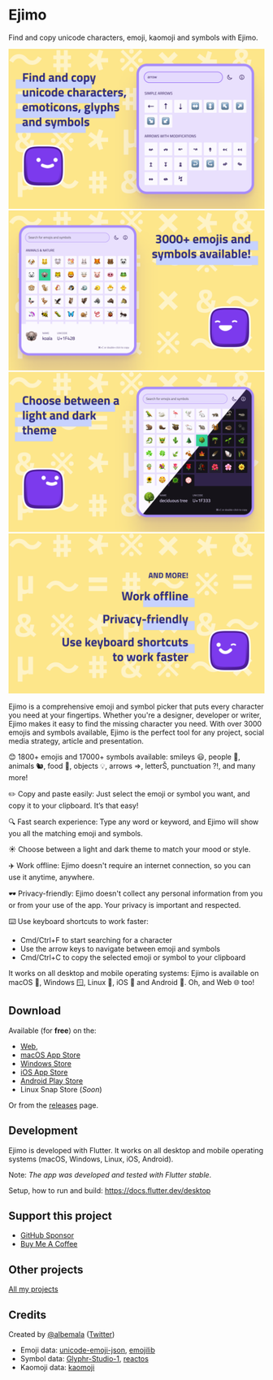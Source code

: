 # Ejimo

Find and copy unicode characters, emoji, kaomoji and symbols with Ejimo.

<img src="https://raw.githubusercontent.com/albemala/emoji-picker/refs/heads/main/macos/fastlane/screenshots/en-US/0_APP_DESKTOP_0.png" alt="Ejimo screenshot 1" width="540"/>
<img src="https://raw.githubusercontent.com/albemala/emoji-picker/refs/heads/main/macos/fastlane/screenshots/en-US/1_APP_DESKTOP_1.png" alt="Ejimo screenshot 2" width="540"/>
<img src="https://raw.githubusercontent.com/albemala/emoji-picker/refs/heads/main/macos/fastlane/screenshots/en-US/2_APP_DESKTOP_2.png" alt="Ejimo screenshot 3" width="540"/>
<img src="https://raw.githubusercontent.com/albemala/emoji-picker/refs/heads/main/macos/fastlane/screenshots/en-US/3_APP_DESKTOP_3.png" alt="Ejimo screenshot 4" width="540"/>

Ejimo is a comprehensive emoji and symbol picker that puts every character you need at your fingertips. Whether you're a
designer, developer or writer, Ejimo makes it easy to find the missing character you need. With over 3000 emojis and
symbols available, Ejimo is the perfect tool for any project, social media strategy, article and presentation.

😊 1800+ emojis and 17000+ symbols available: smileys 😃, people 👥, animals 🐿️, food 🍄, objects 💡, arrows ⇒, letterŠ,
punctuation ⁈, and many more!

✏️️ Copy and paste easily: Just select the emoji or symbol you want, and copy it to your clipboard. It’s that easy!

🔍 Fast search experience: Type any word or keyword, and Ejimo will show you all the matching emoji and symbols.

☀️ Choose between a light and dark theme to match your mood or style.

✈️ Work offline: Ejimo doesn't require an internet connection, so you can use it anytime, anywhere.

🕶️ Privacy-friendly: Ejimo doesn't collect any personal information from you or from your use of the app. Your privacy is
important and respected.

⌨️ Use keyboard shortcuts to work faster:

- Cmd/Ctrl+F to start searching for a character
- Use the arrow keys to navigate between emoji and symbols
- Cmd/Ctrl+C to copy the selected emoji or symbol to your clipboard

It works on all desktop and mobile operating systems: Ejimo is available on macOS 🍏, Windows 🪟, Linux 🐧, iOS 📱 and Android 🤖. 
Oh, and Web 🌐 too!

## Download

Available (for **free**) on the:

- [Web](https://ejimo-app.web.app),
- [macOS App Store](https://apps.apple.com/us/app/ejimo/id1598944603)
- [Windows Store](https://apps.microsoft.com/store/detail/ejimo/9PF0Q1XP8LCX)
- [iOS App Store](https://apps.apple.com/us/app/ejimo/id1598944603)
- [Android Play Store](https://play.google.com/store/apps/details?id=me.albemala.ejimo)
- Linux Snap Store (_Soon_)

Or from the [releases](https://github.com/albemala/emoji-picker/releases) page.

## Development

Ejimo is developed with Flutter. It works on all desktop and mobile operating systems (macOS, Windows, Linux, iOS, Android).

Note: _The app was developed and tested with Flutter stable_.

Setup, how to run and build: https://docs.flutter.dev/desktop

## Support this project

- [GitHub Sponsor](https://github.com/sponsors/albemala)
- [Buy Me A Coffee](https://www.buymeacoffee.com/albemala)

## Other projects

[All my projects](https://projects.albemala.me/)

## Credits

Created by [@albemala](https://github.com/albemala) ([Twitter](https://twitter.com/albemala))

- Emoji data: [unicode-emoji-json](https://github.com/muan/unicode-emoji-json), [emojilib](https://github.com/muan/emojilib)
- Symbol data: [Glyphr-Studio-1](https://raw.githubusercontent.com/glyphr-studio/Glyphr-Studio-1/master/dev/js/lib_unicode_blocks.js), [reactos](https://raw.githubusercontent.com/reactos/reactos/master/dll/win32/getuname/lang/en-US.rc)
- Kaomoji data: [kaomoji](https://github.com/itsmeichigo/peachy/)
